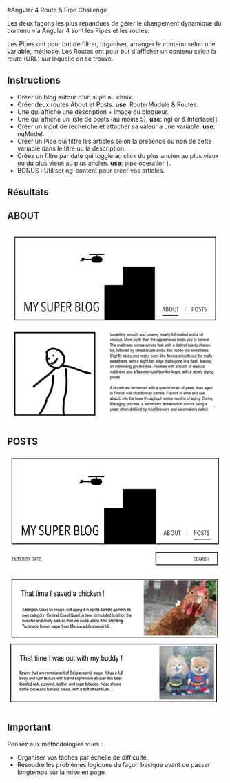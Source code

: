 #Angular 4 Route & Pipe Challenge

Les deux façons les plus répandues de gérer le changement dynamique du contenu via Angular 4 sont les Pipes et les routes.


Les Pipes ont pour but de filtrer, organiser, arranger le contenu selon une variable, méthode.
Les Routes ont pour but d'afficher un contenu selon la route (URL) sur laquelle on se trouve.


## Instructions

- Créer un blog autour d'un sujet au choix.
- Créer deux routes About et Posts. **use**: RouterModule & Routes.
- Une qui affiche une description + image du blogueur.
- Une qui affiche un liste de posts (au moins 5). **use**: ngFor & Interface[].
- Créer un input de recherche et attacher sa valeur a une variable. **use**: ngModel.
- Créer un Pipe qui filtre les articles selon la presence ou non de cette variable dans le titre ou la description.
- Créez un filtre par date qui toggle au click du plus ancien au plus vieux ou du plus vieux au plus ancien. **use**: pipe operatior ``` | ```.
- BONUS : Utiliser ng-content pour créer vos articles.

## Résultats

**ABOUT**
---------------------------
![about](readme/about.png)

**POSTS**
---------------------------
![posts](readme/posts.png)

## Important

Pensez aux méthodologies vues :
- Organiser vos tâches par échelle de difficulté.
- Résoudre les problèmes logiques de façon basique avant de passer longtemps sur la mise en page.


